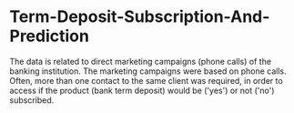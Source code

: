 # Term-Deposit-Subscription-And-Prediction
The data is related to direct marketing campaigns (phone calls) of the banking institution. The marketing campaigns were based on phone calls. Often, more than one contact to the same client was required, in order to access if the product (bank term deposit) would be ('yes') or not ('no') subscribed.

